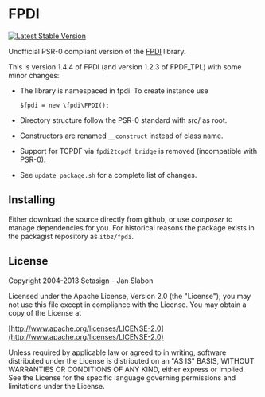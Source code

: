 FPDI
====
[![Latest Stable Version](https://poser.pugx.org/itbz/fpdi/v/stable.png)](https://packagist.org/packages/itbz/fpdi)

Unofficial PSR-0 compliant version of the [FPDI](http://www.setasign.com/products/fpdi/about/) library.


This is version 1.4.4 of FPDI (and version 1.2.3 of FPDF_TPL) with some minor changes:

* The library is namespaced in fpdi. To create instance use

    ```$fpdi = new \fpdi\FPDI();```

* Directory structure follow the PSR-0 standard with src/ as root.

* Constructors are renamed `__construct` instead of class name.

* Support for TCPDF via `fpdi2tcpdf_bridge` is removed (incompatible with PSR-0).

* See `update_package.sh` for a complete list of changes.


Installing
-----------
Either download the source directly from github, or use *composer* to manage
dependencies for you. For historical reasons the package exists in the packagist
repository as `itbz/fpdi`.


License
-------
Copyright 2004-2013 Setasign - Jan Slabon

Licensed under the Apache License, Version 2.0 (the "License");
you may not use this file except in compliance with the License.
You may obtain a copy of the License at

[http://www.apache.org/licenses/LICENSE-2.0](http://www.apache.org/licenses/LICENSE-2.0)

Unless required by applicable law or agreed to in writing, software
distributed under the License is distributed on an "AS IS" BASIS,
WITHOUT WARRANTIES OR CONDITIONS OF ANY KIND, either express or implied.
See the License for the specific language governing permissions and
limitations under the License.
